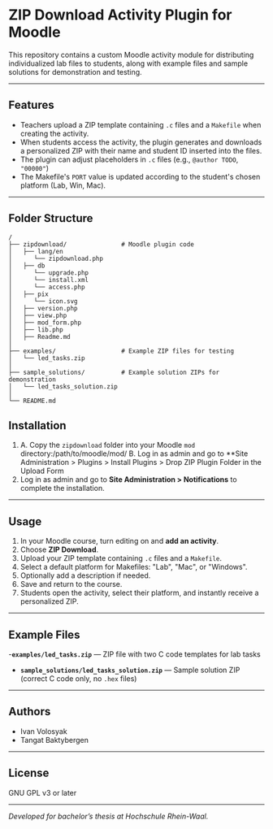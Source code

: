 # ZIP Download Activity Plugin for Moodle

This repository contains a custom Moodle activity module for distributing individualized lab files to students, 
along with example files and sample solutions for demonstration and testing.

---

## Features

- Teachers upload a ZIP template containing `.c` files and a `Makefile` when creating the activity.
- When students access the activity, the plugin generates and downloads a personalized ZIP with their name and student ID inserted into the files.
- The plugin can adjust placeholders in `.c` files (e.g., `@author TODO`, `"00000"`)
- The Makefile's `PORT` value is updated according to the student's chosen platform (Lab, Win, Mac).

---
## Folder Structure

```
/
├── zipdownload/               # Moodle plugin code
│   ├── lang/en
│      └── zipdownload.php
│   ├── db
│      └── upgrade.php
│      └── install.xml
│      └── access.php
│   ├── pix
│      └── icon.svg
│   ├── version.php
│   ├── view.php
│   ├── mod_form.php
│   ├── lib.php
│   ├── Readme.md
│
├── examples/                  # Example ZIP files for testing
│   └── led_tasks.zip
│
├── sample_solutions/          # Example solution ZIPs for demonstration
│   └── led_tasks_solution.zip
│
└── README.md
```


## Installation

1. A. Copy the `zipdownload` folder into your Moodle `mod` directory:/path/to/moodle/mod/
   B. Log in as admin and go to **Site Administration > Plugins > Install Plugins > Drop ZIP Plugin Folder in the Upload Form
2. Log in as admin and go to **Site Administration > Notifications** to complete the installation.

---

## Usage

1. In your Moodle course, turn editing on and **add an activity**.
2. Choose **ZIP Download**.
3. Upload your ZIP template containing `.c` files and a `Makefile`.
4. Select a default platform for Makefiles: "Lab", "Mac", or "Windows".
5. Optionally add a description if needed.
6. Save and return to the course.
7. Students open the activity, select their platform, and instantly receive a personalized ZIP.

---

## Example Files

-**`examples/led_tasks.zip`** — ZIP file with two C code templates for lab tasks
- **`sample_solutions/led_tasks_solution.zip`** — Sample solution ZIP (correct C code only, no `.hex` files)

---

## Authors

- Ivan Volosyak
- Tangat Baktybergen

---

## License

GNU GPL v3 or later

---

*Developed for bachelor’s thesis at Hochschule Rhein-Waal.*



